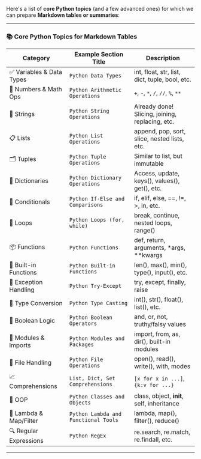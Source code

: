 Here's a list of **core Python topics** (and a few advanced ones) for which we can prepare **Markdown tables or summaries**:

---

### 📚 **Core Python Topics for Markdown Tables**

| Category                 | Example Section Title                | Description                                     |
| ------------------------ | ------------------------------------ | ----------------------------------------------- |
| ✅ Variables & Data Types | `Python Data Types`                  | int, float, str, list, dict, tuple, bool, etc.  |
| 🔢 Numbers & Math Ops    | `Python Arithmetic Operations`       | `+`, `-`, `*`, `/`, `//`, `%`, `**`             |
| 🧵 Strings               | `Python String Operations`           | Already done! Slicing, joining, replacing, etc. |
| 📋 Lists                 | `Python List Operations`             | append, pop, sort, slice, nested lists, etc.    |
| 🗂 Tuples                | `Python Tuple Operations`            | Similar to list, but immutable                  |
| 📘 Dictionaries          | `Python Dictionary Operations`       | Access, update, keys(), values(), get(), etc.   |
| 🚦 Conditionals          | `Python If-Else and Comparisons`     | if, elif, else, ==, !=, >, in, etc.             |
| 🔁 Loops                 | `Python Loops (for, while)`          | break, continue, nested loops, range()          |
| 📦 Functions             | `Python Functions`                   | def, return, arguments, \*args, \*\*kwargs      |
| 🧰 Built-in Functions    | `Python Built-in Functions`          | len(), max(), min(), type(), input(), etc.      |
| 🧹 Exception Handling    | `Python Try-Except`                  | try, except, finally, raise                     |
| 🧮 Type Conversion       | `Python Type Casting`                | int(), str(), float(), list(), etc.             |
| 🧪 Boolean Logic         | `Python Boolean Operators`           | and, or, not, truthy/falsy values               |
| 🧱 Modules & Imports     | `Python Modules and Packages`        | import, from, as, dir(), built-in modules       |
| 📂 File Handling         | `Python File Operations`             | open(), read(), write(), with, modes            |
| 📈 Comprehensions        | `List, Dict, Set Comprehensions`     | `[x for x in ...]`, `{k:v for ...}`             |
| 🧬 OOP                   | `Python Classes and Objects`         | class, object, **init**, self, inheritance      |
| 🧪 Lambda & Map/Filter   | `Python Lambda and Functional Tools` | lambda, map(), filter(), reduce()               |
| 🔍 Regular Expressions   | `Python RegEx`                       | re.search, re.match, re.findall, etc.           |

---
